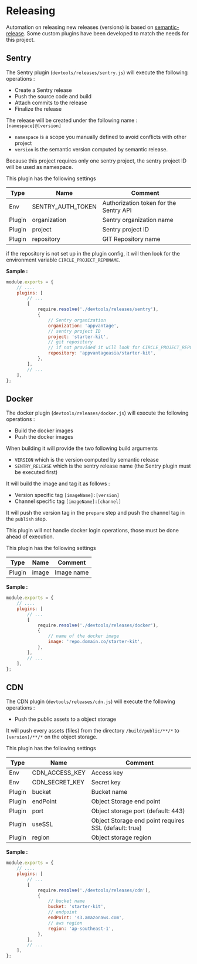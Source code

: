 # Releasing

Automation on releasing new releases (versions) is based on [semantic-release].
Some custom plugins have been developed to match the needs for this project.

[semantic-release]: https://semantic-release.gitbook.io/semantic-release/

## Sentry

The Sentry plugin (`devtools/releases/sentry.js`) will execute the following operations :

-   Create a Sentry release
-   Push the source code and build
-   Attach commits to the release
-   Finalize the release

The release will be created under the following name : `[namespace]@[version]`

-   `namespace` is a scope you manually defined to avoid conflicts with other project
-   `version` is the semantic version computed by semantic release.

Because this project requires only one sentry project, the sentry project ID will be used as namespace.

This plugin has the following settings

| Type   | Name              | Comment                                |
| ------ | ----------------- | -------------------------------------- |
| Env    | SENTRY_AUTH_TOKEN | Authorization token for the Sentry API |
| Plugin | organization      | Sentry organization name               |
| Plugin | project           | Sentry project ID                      |
| Plugin | repository        | GIT Repository name                    |

if the repository is not set up in the plugin config, it will then look for the environment variable `CIRCLE_PROJECT_REPONAME`.

**Sample :**

```js
module.exports = {
    // ....
    plugins: [
        // ...
        [
            require.resolve('./devtools/releases/sentry'),
            {
                // Sentry organization
                organization: 'appvantage',
                // sentry project ID
                project: 'starter-kit',
                // git repository
                // if not provided it will look for CIRCLE_PROJECT_REPONAME
                repository: 'appvantageasia/starter-kit',
            },
        ],
        // ...
    ],
};
```

## Docker

The docker plugin (`devtools/releases/docker.js`) will execute the following operations :

-   Build the docker images
-   Push the docker images

When building it will provide the two following build arguments

-   `VERSION` which is the version computed by semantic release
-   `SENTRY_RELEASE` which is the sentry release name (the Sentry plugin must be executed first)

It will build the image and tag it as follows :

-   Version specific tag `[imageName]:[version]`
-   Channel specific tag `[imageName]:[channel]`

It will push the version tag in the `prepare` step and push the channel tag in the `publish` step.

This plugin will not handle docker login operations, those must be done ahead of execution.

This plugin has the following settings

| Type   | Name  | Comment    |
| ------ | ----- | ---------- |
| Plugin | image | Image name |

**Sample :**

```js
module.exports = {
    // ....
    plugins: [
        // ...
        [
            require.resolve('./devtools/releases/docker'),
            {
                // name of the docker image
                image: 'repo.domain.co/starter-kit',
            },
        ],
        // ...
    ],
};
```

## CDN

The CDN plugin (`devtools/releases/cdn.js`) will execute the following operations :

-   Push the public assets to a object storage

It will push every assets (files) from the directory `/build/public/**/*` to `[version]/**/*` on the object storage.

This plugin has the following settings

| Type   | Name           | Comment                                               |
| ------ | -------------- | ----------------------------------------------------- |
| Env    | CDN_ACCESS_KEY | Access key                                            |
| Env    | CDN_SECRET_KEY | Secret key                                            |
| Plugin | bucket         | Bucket name                                           |
| Plugin | endPoint       | Object Storage end point                              |
| Plugin | port           | Object storage port (default: 443)                    |
| Plugin | useSSL         | Object Storage end point requires SSL (default: true) |
| Plugin | region         | Object storage region                                 |

**Sample :**

```js
module.exports = {
    // ....
    plugins: [
        // ...
        [
            require.resolve('./devtools/releases/cdn'),
            {
                // bucket name
                bucket: 'starter-kit',
                // endpoint
                endPoint: 's3.amazonaws.com',
                // aws region
                region: 'ap-southeast-1',
            },
        ],
        // ...
    ],
};
```
